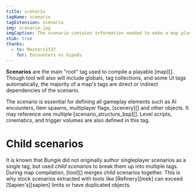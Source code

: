 ```yaml
---
title: scenario
tagName: scenario
tagExtension: scenario
img: scenario.jpg
imgCaption: The scenario contains information needed to make a map playable, including the placement of objects, spawn points, and AI encounters.
stub: true
thanks:
  - to: Masterz1337
    for: Encounters vs bipeds
---
```


**Scenarios** are the main "root" tag used to compile a playable [map][]. Though tool will also will include globals, tag collections, and some UI tags automatically, the majority of a map's tags are direct or indirect dependencies of the scenario.

The scenario is essential for defining all gameplay elements such as AI encounters, item spawns, multiplayer flags, [scenery][] and other objects. It may reference one multiple [scenario_structure_bsp][]. Level scripts, cinematics, and trigger volumes are also defined in this tag.

# Child scenarios
It is known that Bungie did not originally author singleplayer scenarios as a single tag, but used _child scenarios_ to break them up into multiple tags. During map compilation, [tool][] merges child scenarios together. This is why stock scenarios extracted with tools like [Refinery][mek] can exceed [Sapien's][sapien] limits or have duplicated objects.
